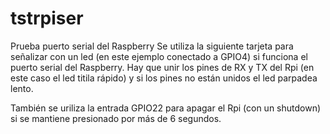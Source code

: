 # tstrpiser
Prueba puerto serial del Raspberry
Se utiliza la siguiente tarjeta para señalizar con un led (en este ejemplo conectado a GPIO4) si funciona el puerto serial del Raspberry.
Hay que unir los pines de RX y TX del Rpi (en este caso el led titila rápido) y si los pines no están unidos el led parpadea lento.

También se uriliza la entrada GPIO22 para apagar el Rpi (con un shutdown) si se mantiene presionado por más de 6 segundos.

